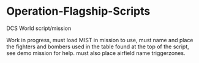 Operation-Flagship-Scripts
==========================

DCS World script/mission

Work in progress, must load MIST in mission to use, must name and place the fighters and bombers used in the table found at the top of the script, see demo mission for help.
must also place airfield name triggerzones.
